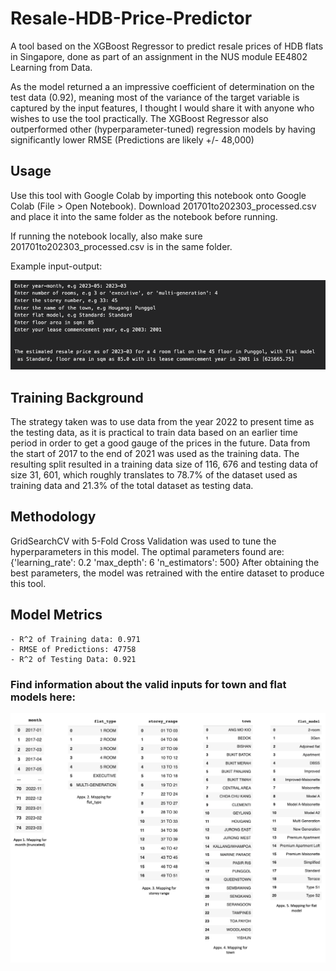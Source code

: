 # Resale-HDB-Price-Predictor

A tool based on the XGBoost Regressor to predict resale prices of HDB flats in Singapore, done as part of an assignment in the NUS module EE4802 Learning from Data. 

As the model returned a an impressive coefficient of determination on the test data (0.92), meaning most of the variance of the target variable is captured by the input features, I thought I would share it with anyone who wishes to use the tool practically. The XGBoost Regressor also outperformed other (hyperparameter-tuned) regression models by having significantly lower RMSE (Predictions are likely +/- 48,000)

## Usage

Use this tool with Google Colab by importing this notebook onto Google Colab (File > Open Notebook). Download 201701to202303_processed.csv and place it into the same folder as the notebook before running. 

If running the notebook locally, also make sure 201701to202303_processed.csv is in the same folder.

Example input-output:

![example](/example_input_output.png)

## Training Background

The strategy taken was to use data from the year 2022 to present time as the testing data, as it is practical to train data based on an earlier time period in order to get a good gauge of the prices in the future. Data from the start of 2017 to the end of 2021 was used as the training data. The resulting split resulted in a training data size of 116, 676 and testing data of size 31, 601, which roughly translates to 78.7% of the dataset used as training data and 21.3% of the total dataset as testing data.

## Methodology

GridSearchCV with 5-Fold Cross Validation was used to tune the hyperparameters in this model. The optimal parameters found are:
{'learning_rate': 0.2 'max_depth': 6 'n_estimators': 500}
After obtaining the best parameters, the model was retrained with the entire dataset to produce this tool. 

## Model Metrics

```
- R^2 of Training data: 0.971
- RMSE of Predictions: 47758 
- R^2 of Testing Data: 0.921
```
### Find information about the valid inputs for town and flat models here:

![inputs](/valid_inputs.png)
